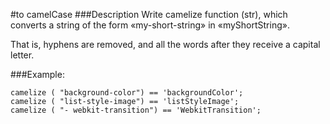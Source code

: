 #to camelCase
###Description
Write camelize function (str), which converts a string of the form «my-short-string» in «myShortString».

That is, hyphens are removed, and all the words after they receive a capital letter.

###Example:
    
    camelize ( "background-color") == 'backgroundColor';
    camelize ( "list-style-image") == 'listStyleImage';
    camelize ( "- webkit-transition") == 'WebkitTransition';
 
 